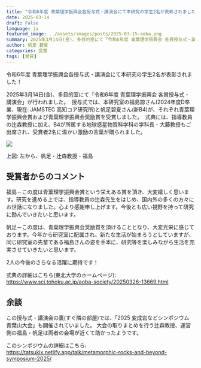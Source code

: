```yaml
---
title: "令和6年度 青葉理学振興会各授与式・講演会にて本研究の学生2名が表彰されました！"
date: 2025-03-14
draft: False
language: ja
featured_image: ../assets/images/posts/2025-03-15-aoba.png
summary: 2025年3月14日(金)、多目的室にて「令和6年度 青葉理学振興会 各賞授与式・講演会」が行われました。 
author: 帆足 碧夏
categories: 受賞
tags: [受賞]
---
```


令和6年度 青葉理学振興会各授与式・講演会にて本研究の学生2名が表彰されました！

2025年3月14日(金)、多目的室にて「令和6年度 青葉理学振興会 各賞授与式・講演会」が行われました。 
授与式では、本研究室の福島諒さん(2024年度D卒業、現在: JAMSTEC 高知コア研究所)と帆足碧夏さん(新B4)が、それぞれ青葉理学振興会賞および青葉理学振興会奨励賞を受賞しました。 
式典には、指導教員の辻森教授に加え、B4が所属する地球惑星物質科学科の学科長・大藤教授もご出席され、受賞者2名に温かい激励の言葉が贈られました。 

![](/images/posts/2025-03-15-aoba/image.png)

上図: 左から、帆足・辻森教授・福島

## 受賞者からのコメント

福島－この度は青葉理学振興会賞という栄えある賞を頂き、大変嬉しく思います。研究を進める上では、指導教員の辻森先生をはじめ、国内外の多くの方々にお世話になりました。心より感謝申し上げます。今後とも広い視野を持って研究に励んでいきたいと思います。

帆足－この度は、青葉理学振興会奨励賞を頂けることとなり、大変光栄に感じております。今年から研究室に配属され、新たな生活が始まろうとしていますが、同じ研究室の先輩である福島さんの姿を手本に、研究等を楽しみながら生活を充実させていきたいと思います。

2人の今後のさらなる活躍に期待です！ 

式典の詳細はこちら(東北大学のホームページ):
<br>
https://www.sci.tohoku.ac.jp/aoba-society/20250326-13669.html

## 余談

この授与式・講演会の裏(すぐ隣の部屋)では、「2025 変成岩などシンポジウム　青葉山大会」も開催されていました。
大会の取りまとめを行う辻森教授、運営側の福島・帆足は両者の会場が近くて助かったようです。

このシンポジウムの詳細はこちら:
<br>
https://tatsukix.netlify.app/talk/metamorphic-rocks-and-beyond-symposium-2025/




